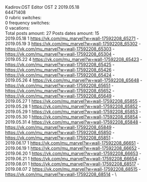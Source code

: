 Kadirov.OST	Editor OST 2 2019.05.18\
64471408\
0 rubric switches:\
0 frequency switches:\
0 vacations:\
Total posts amount: 27	Posts dates amount: 15\
2019.05.18 1 https://vk.com/mu_marvel?w=wall-17592208_65271 - \
2019.05.19 3 https://vk.com/mu_marvel?w=wall-17592208_65302 - https://vk.com/mu_marvel?w=wall-17592208_65303 - https://vk.com/mu_marvel?w=wall-17592208_65304 - \
2019.05.22 4 https://vk.com/mu_marvel?w=wall-17592208_65423 - https://vk.com/mu_marvel?w=wall-17592208_65425 - https://vk.com/mu_marvel?w=wall-17592208_65426 - https://vk.com/mu_marvel?w=wall-17592208_65424 - \
2019.05.26 4 https://vk.com/mu_marvel?w=wall-17592208_65648 - https://vk.com/mu_marvel?w=wall-17592208_65651 - https://vk.com/mu_marvel?w=wall-17592208_65652 - https://vk.com/mu_marvel?w=wall-17592208_65649 - \
2019.05.27 1 https://vk.com/mu_marvel?w=wall-17592208_65855 - \
2019.05.28 1 https://vk.com/mu_marvel?w=wall-17592208_65852 - \
2019.05.29 1 https://vk.com/mu_marvel?w=wall-17592208_65853 - \
2019.05.30 1 https://vk.com/mu_marvel?w=wall-17592208_65854 - \
2019.05.31 4 https://vk.com/mu_marvel?w=wall-17592208_65848 - https://vk.com/mu_marvel?w=wall-17592208_65849 - https://vk.com/mu_marvel?w=wall-17592208_65850 - https://vk.com/mu_marvel?w=wall-17592208_65851 - \
2019.06.17 1 https://vk.com/mu_marvel?w=wall-17592208_66651 - \
2019.06.19 1 https://vk.com/mu_marvel?w=wall-17592208_66652 - \
2019.06.20 1 https://vk.com/mu_marvel?w=wall-17592208_66653 - \
2019.06.21 1 https://vk.com/mu_marvel?w=wall-17592208_66654 - \
2019.08.01 1 https://vk.com/mu_marvel?w=wall-17592208_68517 - \
2019.08.07 2 https://vk.com/mu_marvel?w=wall-17592208_68515 - https://vk.com/mu_marvel?w=wall-17592208_68514 - \
